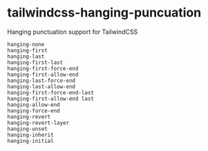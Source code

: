 # tailwindcss-hanging-puncuation

Hanging punctuation support for TailwindCSS

```
hanging-none
hanging-first
hanging-last
hanging-first-last
hanging-first-force-end
hanging-first-allow-end
hanging-last-force-end
hanging-last-allow-end
hanging-first-force-end-last
hanging-first-allow-end last
hanging-allow-end
hanging-force-end
hanging-revert
hanging-revert-layer
hanging-unset
hanging-inherit
hanging-initial
```
